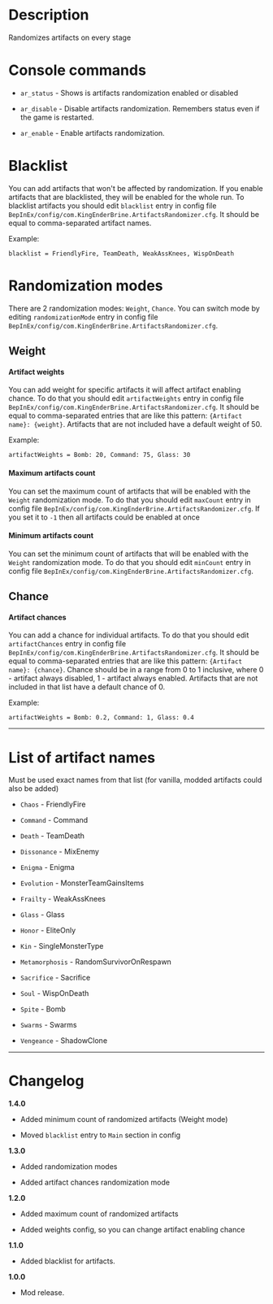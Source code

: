 # Description
Randomizes artifacts on every stage

# Console commands

* `ar_status` - Shows is artifacts randomization enabled or disabled

* `ar_disable` - Disable artifacts randomization. Remembers status even if the game is restarted.

* `ar_enable` - Enable artifacts randomization.

# Blacklist
You can add artifacts that won't be affected by randomization. If you enable artifacts that are blacklisted, they will be enabled for the whole run.
To blacklist artifacts you should edit `blacklist` entry in config file `BepInEx/config/com.KingEnderBrine.ArtifactsRandomizer.cfg`.
It should be equal to comma-separated artifact names.

Example:
```
blacklist = FriendlyFire, TeamDeath, WeakAssKnees, WispOnDeath
```

# Randomization modes
There are 2 randomization modes: `Weight`, `Chance`. 
You can switch mode by editing `randomizationMode` entry in config file `BepInEx/config/com.KingEnderBrine.ArtifactsRandomizer.cfg`.

## Weight

#### Artifact weights
You can add weight for specific artifacts it will affect artifact enabling chance.
To do that you should edit `artifactWeights` entry in config file `BepInEx/config/com.KingEnderBrine.ArtifactsRandomizer.cfg`.
It should be equal to comma-separated entries that are like this pattern: `{Artifact name}: {weight}`.
Artifacts that are not included have a default weight of 50.

Example:
```
artifactWeights = Bomb: 20, Command: 75, Glass: 30
```

#### Maximum artifacts count
You can set the maximum count of artifacts that will be enabled with the `Weight` randomization mode.
To do that you should edit `maxCount` entry in config file `BepInEx/config/com.KingEnderBrine.ArtifactsRandomizer.cfg`.
If you set it to `-1` then all artifacts could be enabled at once

#### Minimum artifacts count
You can set the minimum count of artifacts that will be enabled with the `Weight` randomization mode.
To do that you should edit `minCount` entry in config file `BepInEx/config/com.KingEnderBrine.ArtifactsRandomizer.cfg`.

## Chance

#### Artifact chances
You can add a chance for individual artifacts.
To do that you should edit `artifactChances` entry in config file `BepInEx/config/com.KingEnderBrine.ArtifactsRandomizer.cfg`.
It should be equal to comma-separated entries that are like this pattern: `{Artifact name}: {chance}`.
Chance should be in a range from 0 to 1 inclusive, where 0 - artifact always disabled, 1 - artifact always enabled.
Artifacts that are not included in that list have a default chance of 0.

Example:
```
artifactWeights = Bomb: 0.2, Command: 1, Glass: 0.4
```

***
# List of artifact names
Must be used exact names from that list (for vanilla, modded artifacts could also be added)

* `Chaos` - FriendlyFire

* `Command` - Command

* `Death` - TeamDeath

* `Dissonance` - MixEnemy

* `Enigma` - Enigma

* `Evolution` - MonsterTeamGainsItems

* `Frailty` - WeakAssKnees

* `Glass` - Glass

* `Honor` - EliteOnly

* `Kin` - SingleMonsterType

* `Metamorphosis` - RandomSurvivorOnRespawn

* `Sacrifice` - Sacrifice

* `Soul` - WispOnDeath

* `Spite` - Bomb

* `Swarms` - Swarms

* `Vengeance` - ShadowClone

***
# Changelog

**1.4.0**

* Added minimum count of randomized artifacts (Weight mode)

* Moved `blacklist` entry to `Main` section in config

**1.3.0**

* Added randomization modes

* Added artifact chances randomization mode

**1.2.0**

* Added maximum count of randomized artifacts

* Added weights config, so you can change artifact enabling chance

**1.1.0**

* Added blacklist for artifacts.

**1.0.0**

* Mod release.